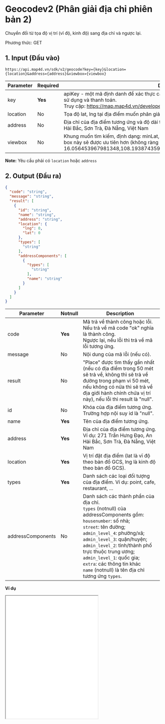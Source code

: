 #  Geocodev2 (Phân giải địa chỉ phiên bản 2)
Chuyển đổi từ tọa độ vị trí (vĩ độ, kinh độ) sang địa chỉ và ngược lại.

Phương thức: GET
## 1. Input (Đầu vào)
```
https://api.map4d.vn/sdk/v2/geocode?key={key}&location={location}&address={address}&viewbox={viewbox}
```
| Parameter | Required | Description                                                                                                                                                                                                           |
|-----------|----------|-----------------------------------------------------------------------------------------------------------------------------------------------------------------------------------------------------------------------|
| key       | **Yes**  | apiKey - một mã định danh để xác thực các yêu cầu liên quan đến projects dùng trong việc sử dụng và thanh toán. <br>Truy cập: https://map.map4d.vn/developer/key/add để tạo key.                                     |
| location  | No       | Tọa độ lat, lng tại địa điểm muốn phân giải. Ví dụ: 16.0758766,108.2290401                                                                                                                                            |
| address   | No       | Địa chỉ của địa điểm tương ứng và độ dài tối đa là 1024 ký tự. Ví dụ: 271 Trần Hưng Đạo, An Hải Bắc, Sơn Trà, Đà Nẵng, Việt Nam                                                                                                                      |
| viewbox   | No       | Khung muốn tìm kiếm, định dạng: minLat, minLng, maxLat, maxLng. Các địa điểm nằm trong box này sẽ được ưu tiên hơn (không ràng buộc). Ví dụ: 16.056453967981348,108.19387435913086,16.093031550262133,108.25927734375 |

**Note:** Yêu cầu phải có `location` hoặc `address`
## 2. Output (Đầu ra)
```json
{
  "code": "string",
  "message": "string",
  "result": [
    {
      "id": "string",
      "name": "string",
      "address": "string",
      "location": {
        "lng": 0,
        "lat": 0
      },
      "types": [
        "string"
      ],
      "addressComponents": [
        {
          "types": [
            "string"
          ],
          "name": "string"
        }
      ]
    }
  ]
}
```
| Parameter         | Notnull | Description                                                                                                                                                                                                                                                                                                                                                                                            |
|-------------------|---------|--------------------------------------------------------------------------------------------------------------------------------------------------------------------------------------------------------------------------------------------------------------------------------------------------------------------------------------------------------------------------------------------------------|
| code              | **Yes** | Mã trả về thành công hoặc lỗi.<br>Nếu trả về mã code "ok" nghĩa là thành công.<br>Ngược lại, nếu lỗi thì trả về mã lỗi tương ứng.                                                                                                                                                                                                                                                                      |
| message           | No      | Nội dung của mã lỗi (nếu có).                                                                                                                                                                                                                                                                                                                                                                          |
| result            | No      | "Place" được tìm thấy gần nhất (nếu có địa điểm trong 50 mét sẽ trả về, không thì sẽ trả về đường trong phạm vi 50 mét, nếu không có nữa thì sẽ trả về địa giới hành chính chứa vị trí này), nếu lỗi thì result là "null".                                                                                                                                                                             |
| id                | No      | Khóa của địa điểm tương ứng. Trường hợp nội suy id là "null".                                                                                                                                                                                                                                                                                                                                          |
| name              | **Yes** | Tên của địa điểm tương ứng.                                                                                                                                                                                                                                                                                                                                                                            |
| address           | **Yes** | Địa chỉ của địa điểm tương ứng. Ví dụ: 271 Trần Hưng Đạo, An Hải Bắc, Sơn Trà, Đà Nẵng, Việt Nam                                                                                                                                                                                                                                                                                                       |
| location          | **Yes** | Vị trí đặt địa điểm (lat là vĩ độ theo bản đồ GCS, lng là kinh độ theo bản đồ GCS).                                                                                                                                                                                                                                                                                                                    |
| types             | **Yes** | Danh sách các loại đối tượng của địa điểm. Ví dụ: point, cafe, restaurant, ...                                                                                                                                                                                                                                                                                                                         |
| addressComponents | No      | Danh sách các thành phần của địa chỉ.<br>`types` (notnull) của addressComponents gồm: <br>  `housenumber`: số nhà; <br>  `street`: tên đường; <br>  `admin_level_4`: phường/xã;<br>  `admin_level_3`: quận/huyện; <br>  `admin_level_2`: tỉnh/thành phố trực thuộc trung ương; <br>  `admin_level_1`: quốc gia;<br>  `extra`: các thông tin khác<br>`name` (notnull) là tên địa chỉ tương ứng `types`. |

**Ví dụ**
<iframe src="./examples/v1.0/geocode_v2.html" height = "400px"> </iframe>